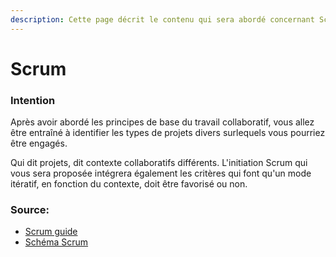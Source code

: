 ```yaml
---
description: Cette page décrit le contenu qui sera abordé concernant Scum
---
```


# Scrum

### Intention

Après avoir abordé les principes de base du travail collaboratif, vous allez être entraîné à identifier les types de projets divers surlequels vous pourriez être engagés.

Qui dit projets, dit contexte collaboratifs différents. L'initiation Scrum qui vous sera proposée intégrera également les critères qui font qu'un mode itératif, en fonction du contexte, doit être favorisé ou non.

### Source:

* [Scrum guide](https://scrumguides.org/scrum-guide.html)
* [Schéma Scrum](https://scrumorg-website-prod.s3.amazonaws.com/drupal/2021-01/Scrumorg-Scrum-Framework-tabloid.pdf)

